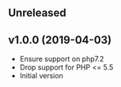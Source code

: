 ## Unreleased

## v1.0.0 (2019-04-03)
* Ensure support on php7.2
* Drop support for PHP <= 5.5
* Initial version

